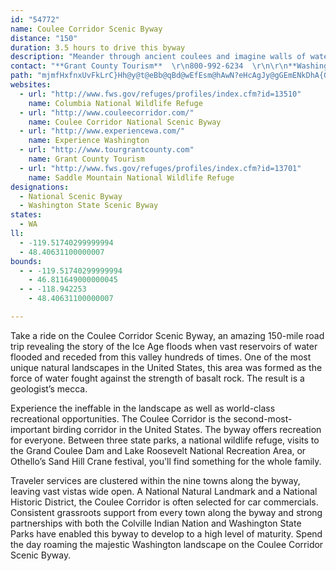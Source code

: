 ```yaml
---
id: "54772"
name: Coulee Corridor Scenic Byway
distance: "150"
duration: 3.5 hours to drive this byway
description: "Meander through ancient coulees and imagine walls of water hundreds of feet deep churning the rocks and soil, gouging these now dry canyons, leaving behind erratic rocks of all sizes and types as silent artifacts of roaring torrents. Observe a jewel-like lake, where mule deer and Peregrine Falcons live nearby."
contact: "**Grant County Tourism**  \r\n800-992-6234  \r\n\r\n**Washington State Tourism Div.**  \r\n 800-544-1800  \r\n 360-725-4181  \r\n\r\n  "
path: "mjmfHxfnxUvFkLrC}Hh@y@t@eBb@qBd@wEfEsm@hAwN?eHcAgJy@gGEmENkDhA{GfEcOhBaIj@_FR{ESyJH{FvAoFbCmFhIiKjDyGhCeJzQmz@bByKh@uIh@ea@CuIF_IXaGt@_IjQsx@bByGpFqXhDuU|BiNhBoI|HiVzC}MdAqInBcMjFs_@bCqLbEyMjKa[vD}LtAmGlC}RjAmOP_EJ{FBqXG}dCBgNTqLxAuQrDsZtImu@bDq]fGoj@bB{Rn@cMRyJt@kg@lC_~ArEw|CH_MC}EoAmr@HoOpF}iCn@wPn@aVh@kN^_HX{CpLay@lB_PdA_G`Jgo@tLey@lByI~CoKvCsHlEcJnCsE`nAqgBnBuCbFgJpDaJbAyCjByGdX}cAxCiHlC_D`[eU`IsFbBg@hBQxADpM`AjH^lJLjKs@jGo@~Bc@lBaBzAqBdIcN|CaDpIsE|C_AdBy@l@_@dAgAdAiBf@sA^aBhAaHx@aD^w@Xm@n@q@dCiBtEmF`AqBlAkD~@uD`BaJz@uC~@kBf@m@xBsB^KbCMjJ`ArBFrGiAt@E|ALdBdAfAlAbC`EhBrDbA~Ar@d@~Af@nAFbBMd@MvDShDR|Gx@`Dr@lDxBrArAd@x@xA~CfCzIx@rAd@^hB|@|IhClB|@xALn@ExB{@f@]xBeCtCoEjBsBx@q@~@[xCWbC\\bCtBrBrDd@xAvA~Bt@x@dBrAbBt@|Ch@nA@hJAxCQxBa@|Aq@hF_BfBYdBGfCTrBEdAUbQ_IlFYlEdAxB]vCgBbIaE`IgBhAc@~NmBrBR~CxBx@v@^LpAPdBKr@g@~AcBrA{BlA{AnBq@~@?bCk@t@a@xAwBpDaDd@w@x@mBlAoE^_CNmBRaHJw@l@mBnAsB~PcTr@eAx@mBd@iDNqCBqVFgH?aHQyLCsI[oGWoCa@cCm@iGAmBNeCd@kCbAaCxEmJ|@mC^aC?aCy@wGIgA?gAHsCxAuKTqCByAOaEDy@HqATmAh@mExA}SEoOi@yM?uBn@aGdAaGv@qCnA{CpFgIlFoGnAuBj@aBVgA^gDZmNl@oLb@yE~@uGnBmI\\sAdBaF`IaSlDiIzH{N`AqC|@{Db@sEbCui@t@eM|@wF~E{T|@eBd@i@hAy@h@QdTwCfBa@|A_AtBkBbBgCxDgIvAgDbAaDd@sCBgDc@aKHeC^yBZqAzDwJh@mCNeDOcRVsCVyAlFiQfHqT~B_FpDaGby@arAbJmOzXoc@hDqElCgCpGmDtCgA~]uMrA]nBQhDAjz@x@rB?xDm@bBe@~OsGdBs@l@k@h@s@j@gB`AgHx@sDd@}@dAwA`Aq@hXyG|ASrBG|D@nBJ`GC|GSlJaAnJ_CtQiGbCe@fC?xBX`OfGzEXvFGdf@qBjHClExApIjDpZLfLjBvDv@dPf@fE?~C`@|CjA|DtCnOfQbEjEvHjH|BjBrAx@~d@nSlBd@hD`@bDGbDm@lBw@bB_AdPcLdc@}YrAy@~Am@pB]xCAd_@fB|Ur@vL{@fGEtMLtBYpBg@lCeAfGyDzn@ug@tDeBfCQ~AJxCfA`BrAtApBhArCpEbRhApCrXtc@lBrBnAv@|DrArARxAEvDk@|IaEnCmCbBkClAmCtKwZ`ByDxJ}Q|B}FtAiEnCiHrBgE`CsDxZea@zKoL`AqAdF{Ir`@is@lG{Hx@wAx@sBb@_CTiE^aMh@uCNq@Zk@p@a@t@ShA?fBfAjE`EfBl@hCEbB[nLkGjBo@dMsCfDS|AF~AXhBp@hRfL`FnC`MzErTjHfXhMbBjAhBnCrAdDrCrI~@fBnAdBrCrB|B^zKWdADvCj@lG~BlCf@vIlA~A`@pGvC~@ZpHnA`F`BjP`InLfFhAr@jAdAn@~@h@nAp@xBn@jDdAzCvIlNpGtLhArCfDbLxA~DxAjDnBfDvA`B^|@bDbMfE~CdBf@jFP|Im@x@p]D`@RRx@SrCSnCDlDn@lAb@^XNLD\\t@tA`B`Eh@p@z@r@r@^xBf@bBhAx@tAnAvDXf@dAlAl@\\x@fAb@xAn@lC^p@XTd@LbAAx@_@ZYn@sAv@sDj@_An@e@b@MlDx@x@D|@KxCeAhGuCfAc@~@GlBDz@XlAt@rDnDhAzArA~Bz@`B`EzL`HbVxAlEhBdDbDtC|B~BtApD^`C~@`JfEx\\b@zCb@tAbDhE|ElFlCrDp@jArAxDX`BHfC?jCs@hJKxCJzFXxCdAlFdJd^bA`GNvBHfCGhWf@tDj@jC`BzFz@~BlChGhTld@pEbHhEbExv@fm@b@RtqAvbAh`Aju@vRdO`GhHhErH|AxDbDfKlKl_@bB`ErB|CfB`BfLzJjHtFzChArB`@~Oz@rBA`D_@d@SvHaEfEkDr@YrB_@rCDnC~@|B`Az_@tQhFlCzDlChDxC|BxCbBlCd`@n|@fFbKnH`KdDrDdE~FfXr]`IdJhCnClD~CvJ`IfGfExJ~HvFzDlNfLzl@xd@|CtCrAxAxD`GvB`ExBvFx@lCdMfe@|BxD~P|VtBrDxBzE\\|@rCbNJlAh@jDx@lC|@~Bh@`At@x@xOnMjCfD`AjBxAxDrAhHjA~E`CfHvLxXlC|E~@fCbUzg@vBjFjAxBfBbCxAdBzKzIxf@j_@ldEt`DjC~A~j@bZbDtBhDjC|QjQjK`LtBdCfIjMhDpE|@f@hNfN~CtCxEpFjAdBhEbJvG`OrFhIzWb[~QvQdMdLrT|Sv^p\\|AhAbCxA|EbBnB`@fn@tLpWxEhRxDdvBr`@hN~BrHl@~CJnIAhDOxLgA~_Ewz@hh@uKrA@hAX~@b@x@t@jAlBfAhChPr`@tq@p`BrBxFxAbFvGlXjAfG\\rD@lCEzB_@~Ee@rC{}@fuEi@xDS~BrA|ArA|Cvf@hoAvGbNxv@jqAvDzHhY`n@zVzi@pPp_@vAxEh@hDV~DEnGUjDu@lEwEfPg@lCa@`GCtBH~CRdCp@jEnJ~\\n@rB|AlDpNxTlDjG|I|S`CdEf]xc@vChCvI~F|EjElCfDhB~CzMrX`JzPpG`NxA`EbBzE|C`LhArFhA`HhAhJt@vJn@pKXlC^pBtAxDvDfHpBtFn@lAdDdFtEpK~AtBjIpEdBbB|@rA`B`BzBfAbFbBlDzCdC~AtIzCtK~E~BpAfKhHvE~ErA`At@\\`ALxD^xAd@|@`AvH~KhArAdAz@vBp@hAJxF@fBXrGrFbCnCr@tBTfAhBzOx@`DrThk@~Pjb@nClFpQnUxCdDb\\xU`l@t[dFbBhDn@fDLzO?jKPfFx@bEhBfLjH|Ar@~QnF~Av@vA`AbI`IvBdB|DjBxOjInC|@rZzH~J~A`YrHrDlA|Bd@tENjHU|D@rAJbCf@bBp@bDd@xSfBpHR`[{Bhc@mCdSeB`Gq@tD{@t}Agl@~uA{g@|I}DpEoCtUuQpG{AfFQxE_@xIgAhWcEzLwDxVsIjCkAzBsAtEgD`KmKp@k@zBiAfJgDrDeAnDc@dOYpDa@pFgBnFwBvDq@vAGtPGpj@DdBIpF{@`~@oV|[uIvAW|KmAbe@aDrQgArDQxD?rELfC\\tnCtg@jGl@xEJzDKlIu@rzAoTp_@_GdoBmYfGeAde@wGtKgBbEPfC{E|J{NnqAwjBfgBsgCpDsFvgEyzH~lBqlDvTy`@jJcQbDuFlGyJbIgK|GcHvAuApHwFxHyE~FsCtUuJzZgLrQiH~DwCzC_DhDsF|BcFhB{FjLka@NKpYebAzNse@`G}SdTus@fLe[h@wBp@oDTqBN{CXmNPuDv@gFdO}w@@e@vBmLhBeIt@cCv@iBhCmEfC{BhC_B|CgAtDe@zsBGzWRx@ZtCjClC{Dd`@ge@nUaZvUsVn_@sh@hjCacDpr@c|@lZ{_@jBqB~s@s}@za@kg@zm@gv@`l@st@hqDcpEp\\mb@vHyHvDaCzB_AzBq@bCe@~BOlFEhjC?|\\JrE^|ElAvAl@bDpBfDtCre@xe@~ErDdHnCzBb@vETlr@pCbE`@hCd@vGbBvFtBjaAj\\~A`@jGhA|E^lJLhf@^`Gd@fF`BlClAtPlKtI`F`^nThD`BvBp@zAX|DGhBe@hB_AzCaChDaFfMaUjEeI~DwG|CeE`CyBtBoAvAq@nCk@xOS`gCM`mEn@vTTfKf@d_@tCdn@K"
websites:
  - url: "http://www.fws.gov/refuges/profiles/index.cfm?id=13510"
    name: Columbia National Wildlife Refuge
  - url: "http://www.couleecorridor.com/"
    name: Coulee Corridor National Scenic Byway
  - url: "http://www.experiencewa.com/"
    name: Experience Washington
  - url: "http://www.tourgrantcounty.com"
    name: Grant County Tourism
  - url: "http://www.fws.gov/refuges/profiles/index.cfm?id=13701"
    name: Saddle Mountain National Wildlife Refuge
designations:
  - National Scenic Byway
  - Washington State Scenic Byway
states:
  - WA
ll:
  - -119.51740299999994
  - 48.40631100000007
bounds:
  - - -119.51740299999994
    - 46.811649000000045
  - - -118.942253
    - 48.40631100000007

---
```


Take a ride on the Coulee Corridor Scenic Byway, an amazing 150-mile road trip revealing the story of the Ice Age floods when vast reservoirs of water flooded and receded from this valley hundreds of times. One of the most unique natural landscapes in the United States, this area was formed as the force of water fought against the strength of basalt rock. The result is a geologist’s mecca.

Experience the ineffable in the landscape as well as world-class recreational opportunities. The Coulee Corridor is the second-most-important birding corridor in the United States. The byway offers recreation for everyone. Between three state parks, a national wildlife refuge, visits to the Grand Coulee Dam and Lake Roosevelt National Recreation Area, or Othello’s Sand Hill Crane festival, you'll find something for the whole family.

Traveler services are clustered within the nine towns along the byway, leaving vast vistas wide open. A National Natural Landmark and a National Historic District, the Coulee Corridor is often selected for car commercials. Consistent grassroots support from every town along the byway and strong partnerships with both the Colville Indian Nation and Washington State Parks have enabled this byway to develop to a high level of maturity. Spend the day roaming the majestic Washington landscape on the Coulee Corridor Scenic Byway.
